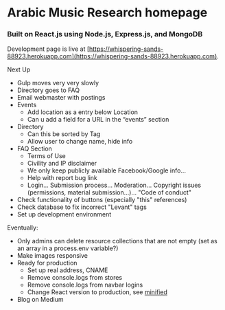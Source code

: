 # Arabic Music Research homepage

### Built on React.js using Node.js, Express.js, and MongoDB

Development page is live at [https://whispering-sands-88923.herokuapp.com](https://whispering-sands-88923.herokuapp.com).

Next Up
* Gulp moves very very slowly
* Directory goes to FAQ
* Email webmaster with postings
* Events
	* Add location as a entry below Location
	* Can u add a field for a URL in the “events” section
* Directory
	* Can this be sorted by Tag
	* Allow user to change name, hide info
* FAQ Section
	* Terms of Use
    * Civility and IP disclaimer
    * We only keep publicly available Facebook/Google info...
    * Help with report bug link
	* Login… Submission process… Moderation… Copyright issues (permissions, material submission…)… "Code of conduct"
* Check functionality of buttons (especially "this" references)
* Check database to fix incorrect "Levant" tags
* Set up development environment

Eventually:
* Only admins can delete resource collections that are not empty (set as an array in a process.env variable?)
* Make images responsive
* Ready for production
	* Set up real address, CNAME
	* Remove console.logs from stores
	* Remove console.logs from navbar logins
	* Change React version to production, see [minified](https://fb.me/react-minification)
* Blog on Medium
